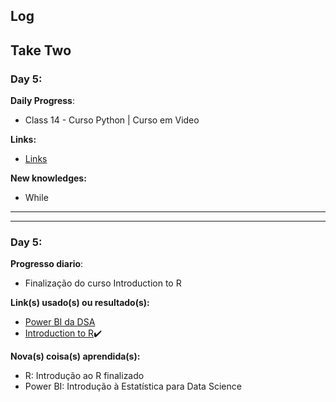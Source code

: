 
## Log


## Take Two

### Day 5:

**Daily Progress**: 
- Class 14 - Curso Python | Curso em Video 

**Links:** 
- [Links](https://www.youtube.com/watch?v=LH6OIn2lBaI&list=PLvE-ZAFRgX8hnECDn1v9HNTI71veL3oW0&index=72)

**New knowledges:** 
- While


------------
------------
### Day 5: 

**Progresso diario**: 
- Finalização do curso Introduction to R

**Link(s) usado(s) ou resultado(s):** 
- [Power BI da DSA](https://www.datascienceacademy.com.br/ "Power BI da DSA")
- [Introduction to R](https://www.datacamp.com/courses/free-introduction-to-r "Introduction to R"):heavy_check_mark:

**Nova(s) coisa(s) aprendida(s):** 
- R: Introdução ao R finalizado
- Power BI: Introdução à Estatística para Data Science

